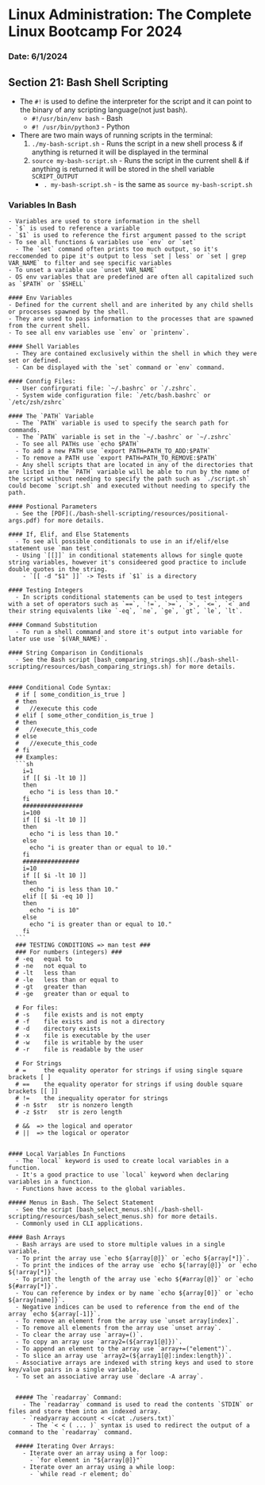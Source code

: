 # Linux Administration: The Complete Linux Bootcamp For 2024
### Date: 6/1/2024

## Section 21: Bash Shell Scripting
  - The `#!` is used to define the interpreter for the script and it can point to the binary of any scripting language(not just bash).
    - `#!/usr/bin/env bash` - Bash
    - `#! /usr/bin/python3` - Python
  - There are two main ways of running scripts in the terminal:
    1. `./my-bash-script.sh` - Runs the script in a new shell process & if anything is returned it will be displayed in the terminal
    2. `source my-bash-script.sh` - Runs the script in the current shell & if anything is returned it will be stored in the shell variable `SCRIPT_OUTPUT`
       - `. my-bash-script.sh` - is the same as `source my-bash-script.sh`
  
  ### Variables In Bash
    - Variables are used to store information in the shell
    - `$` is used to reference a variable
    - `$1` is used to reference the first argument passed to the script
    - To see all functions & variables use `env` or `set`
      - The `set` command often prints too much output, so it's reccomended to pipe it's output to less `set | less` or `set | grep VAR_NAME` to filter and see specific variables
    - To unset a variable use `unset VAR_NAME`
    - OS env variables that are predefined are often all capitalized such as `$PATH` or `$SHELL`
    
    #### Env Variables
    - Defined for the current shell and are inherited by any child shells or processes spawned by the shell.
    - They are used to pass information to the processes that are spawned from the current shell.
    - To see all env variables use `env` or `printenv`.
    
    #### Shell Variables
      - They are contained exclusively within the shell in which they were set or defined.
      - Can be displayed with the `set` command or `env` command.
    
    #### Connfig Files:
      - User confirgurati file: `~/.bashrc` or `/.zshrc`.
      - System wide configuration file: `/etc/bash.bashrc` or `/etc/zsh/zshrc`
    
    #### The `PATH` Variable
      - The `PATH` variable is used to specify the search path for commands.
      - The `PATH` variable is set in the `~/.bashrc` or `~/.zshrc`
      - To see all PATHs use `echo $PATH`
      - To add a new PATH use `export PATH=PATH_TO_ADD:$PATH`
      - To remove a PATH use `export PATH=PATH_TO_REMOVE:$PATH`
      - Any shell scripts that are located in any of the directories that are listed in the `PATH` variable will be able to run by the name of the script without needing to specify the path such as `./script.sh` could become `script.sh` and executed without needing to specify the path.
    
    #### Postional Parameters
      - See the [PDF](./bash-shell-scripting/resources/positional-args.pdf) for more details.
    
    #### If, Elif, and Else Statements
      - To see all possible conditionals to use in an if/elif/else statement use `man test`.
      - Using `[[]]` in conditional statements allows for single quote string variables, however it's consideered good practice to include double quotes in the string.
        - `[[ -d "$1" ]]` -> Tests if `$1` is a directory
    
    #### Testing Integers
      - In scripts conditional statements can be used to test integers with a set of operators such as `==`, `!=`, `>=`, `>`, `<=`, `<` and their string equivalents like `-eq`, `ne`, `ge`, `gt`, `le`, `lt`.
    
    #### Command Substitution
      - To run a shell command and store it's output into variable for later use use `$(VAR_NAME)`.
    
    #### String Comparison in Conditionals
      - See the Bash script [bash_comparing_strings.sh](./bash-shell-scripting/resources/bash_comparing_strings.sh) for more details.
    
    
    #### Conditional Code Syntax:
      # if [ some_condition_is_true ]
      # then
      #   //execute this code
      # elif [ some_other_condition_is_true ]
      # then
      #   //execute_this_code
      # else
      #   //execute_this_code
      # fi
      ## Examples:
      ```sh
        i=1
        if [[ $i -lt 10 ]]
        then
          echo "i is less than 10."
        fi
        #################
        i=100
        if [[ $i -lt 10 ]]
        then
          echo "i is less than 10."
        else
          echo "i is greater than or equal to 10."
        fi
        ################
        i=10
        if [[ $i -lt 10 ]]
        then
          echo "i is less than 10."
        elif [[ $i -eq 10 ]]
        then
          echo "i is 10"
        else
          echo "i is greater than or equal to 10."
        fi
      ```
      ### TESTING CONDITIONS => man test ###
      ### For numbers (integers) ###
      # -eq   equal to
      # -ne   not equal to
      # -lt   less than
      # -le   less than or equal to
      # -gt   greater than
      # -ge   greater than or equal to
      
      # For files:
      # -s    file exists and is not empty
      # -f    file exists and is not a directory
      # -d    directory exists
      # -x    file is executable by the user
      # -w    file is writable by the user
      # -r    file is readable by the user
      
      # For Strings
      # =     the equality operator for strings if using single square brackets [ ]
      # ==    the equality operator for strings if using double square brackets [[ ]]
      # !=    the inequality operator for strings
      # -n $str   str is nonzero length
      # -z $str   str is zero length
      
      # &&  => the logical and operator
      # ||  => the logical or operator
    
    
    #### Local Variables In Functions
      - The `local` keyword is used to create local variables in a function.
      - It's a good practice to use `local` keyword when declaring variables in a function.
      - Functions have access to the global variables.
    
    ##### Menus in Bash. The Select Statement
      - See the script [bash_select_menus.sh](./bash-shell-scripting/resources/bash_select_menus.sh) for more details.
      - Commonly used in CLI applications.
    
    #### Bash Arrays
      - Bash arrays are used to store multiple values in a single variable.
      - To print the array use `echo ${array[@]}` or `echo ${array[*]}`.
      - To print the indices of the array use `echo ${!array[@]}` or `echo ${!array[*]}`.
      - To print the length of the array use `echo ${#array[@]}` or `echo ${#array[*]}`.
      - You can reference by index or by name `echo ${array[0]}` or `echo ${array[name]}`.
      - Negative indices can be used to reference from the end of the array `echo ${array[-1]}`.
      - To remove an element from the array use `unset array[index]`.
      - To remove all elements from the array use `unset array`.
      - To clear the array use `array=()`.
      - To copy an array use `array2=(${array1[@]})`.
      - To append an element to the array use `array+=("element")`.
      - To slice an array use `array2=(${array1[@]:index:length})`.
      - Associative arrays are indexed with string keys and used to store key/value pairs in a single variable.
      - To set an associative array use `declare -A array`.
      
      
      ##### The `readarray` Command:
        - The `readarray` command is used to read the contents `STDIN` or files and store them into an indexed array.
        - `readyarray account < <(cat ./users.txt)`
          - The `< < ( ... )` syntax is used to redirect the output of a command to the `readarray` command.
      
      ##### Iterating Over Arrays:
        - Iterate over an array using a for loop:
          - `for element in "${array[@]}"`
        - Iterate over an array using a while loop:
          - `while read -r element; do`